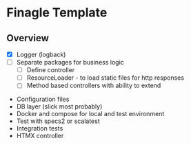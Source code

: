 # Finagle Template

## Overview
- [x] Logger (logback)
- [ ] Separate packages for business logic
  - [ ] Define controller
  - [ ] ResourceLoader - to load static files for http responses
  - [ ] Method  based controllers with ability to extend
- Configuration files
- DB layer (slick most probably)
- Docker and compose for local and test environment
- Test with specs2 or scalatest
- Integration tests
- HTMX controller
